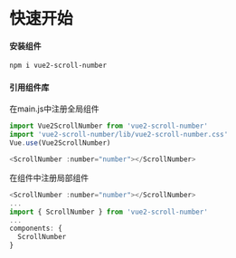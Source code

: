 # 快速开始

#### 安装组件

```bash
npm i vue2-scroll-number
```

#### 引用组件库

在main.js中注册全局组件

```javascript
import Vue2ScrollNumber from 'vue2-scroll-number'
import 'vue2-scroll-number/lib/vue2-scroll-number.css'
Vue.use(Vue2ScrollNumber)

<ScrollNumber :number="number"></ScrollNumber>
```

在组件中注册局部组件

```javascript
<ScrollNumber :number="number"></ScrollNumber>
...
import { ScrollNumber } from 'vue2-scroll-number'
...
components: {
  ScrollNumber
}
```
